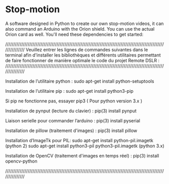 # Stop-motion
A software designed in Python to create our own stop-motion videos, it can also command an Arduino with the Orion shield. You can use the actual Orion card as well.
You'll need these dependencies to get started:

///////////////////////////////////////////////////////////////////////////////////////////////////////////////
Veuillez entrer les lignes de commandes suivantes dans le terminal afin d'installer les bibliothèques 
et différents utilitaires permettant de faire fonctionner de manière optimale le code du projet Remote DSLR : 
///////////////////////////////////////////////////////////////////////////////////////////////////////////////

Installation de l’utilitaire python :
sudo apt-get install python-setuptools

Installation de l’utilitaire pip :
sudo apt-get install python3-pip

Si pip ne fonctionne pas, essayer pip3 ( Pour python version 3.x )

Installation de pynput (lecture du clavier) :
pip(3) install pynput

Liaison serielle pour commander l’arduino :
pip(3) install pyserial

Installation de pillow (traitement d'images) :
pip(3) install pillow

Installation d’ImageTk pour PIL:
sudo apt-get install python-pil.imagetk (python 2)
sudo apt-get install python3-pil python3-pil.imagetk (python 3.x)

Installation de OpenCV (traitement d'images en temps réel) :
pip(3) install opencv-python

///////////////////////////////////////////////////////////////////////////////////////////////////////////////
